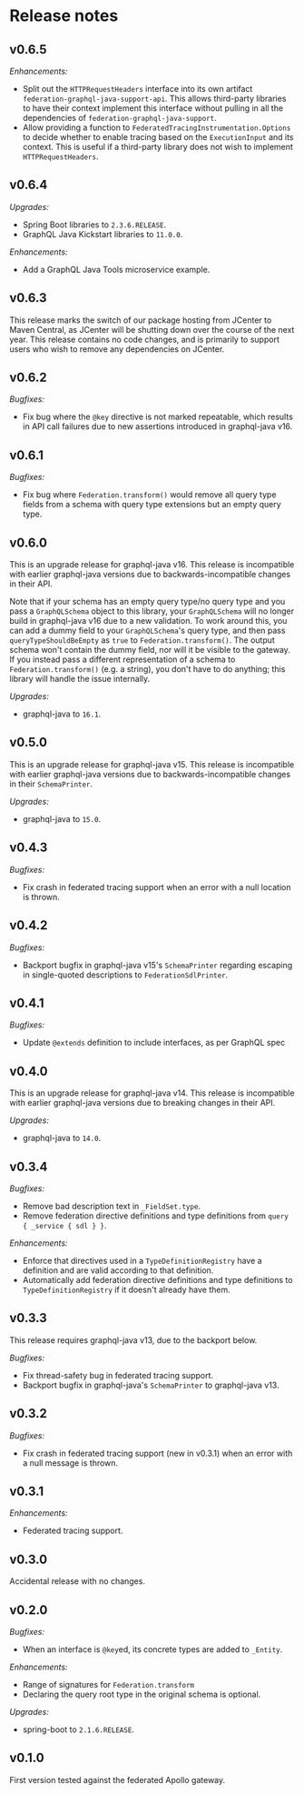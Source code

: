 # Release notes

## v0.6.5

*Enhancements:*
- Split out the `HTTPRequestHeaders` interface into its own artifact `federation-graphql-java-support-api`. This allows third-party libraries to have their context implement this interface without pulling in all the dependencies of `federation-graphql-java-support`.
- Allow providing a function to `FederatedTracingInstrumentation.Options` to decide whether to enable tracing based on the `ExecutionInput` and its context. This is useful if a third-party library does not wish to implement `HTTPRequestHeaders`.

## v0.6.4

*Upgrades:*
- Spring Boot libraries to `2.3.6.RELEASE`.
- GraphQL Java Kickstart libraries to `11.0.0`.

*Enhancements:*
- Add a GraphQL Java Tools microservice example.

## v0.6.3

This release marks the switch of our package hosting from JCenter to Maven Central, as JCenter will be shutting down over the course of the next year. This release contains no code changes, and is primarily to support users who wish to remove any dependencies on JCenter.

## v0.6.2

*Bugfixes:*
- Fix bug where the `@key` directive is not marked repeatable, which results in API call failures due to new assertions introduced in graphql-java v16.

## v0.6.1

*Bugfixes:*
- Fix bug where `Federation.transform()` would remove all query type fields from a schema with query type extensions but an empty query type.

## v0.6.0

This is an upgrade release for graphql-java v16. This release is incompatible with earlier graphql-java versions due to backwards-incompatible changes in their API.

Note that if your schema has an empty query type/no query type and you pass a `GraphQLSchema` object to this library, your `GraphQLSchema` will no longer build in graphql-java v16 due to a new validation. To work around this, you can add a dummy field to your `GraphQLSchema`'s query type, and then pass `queryTypeShouldBeEmpty` as `true` to `Federation.transform()`. The output schema won't contain the dummy field, nor will it be visible to the gateway. If you instead pass a different representation of a schema to `Federation.transform()` (e.g. a string), you don't have to do anything; this library will handle the issue internally.

*Upgrades:*
- graphql-java to `16.1`.

## v0.5.0

This is an upgrade release for graphql-java v15. This release is incompatible with earlier graphql-java versions due to backwards-incompatible changes in their `SchemaPrinter`.

*Upgrades:*
- graphql-java to `15.0`.

## v0.4.3

*Bugfixes:*
- Fix crash in federated tracing support when an error with a null location is thrown.

## v0.4.2

*Bugfixes:*
- Backport bugfix in graphql-java v15's `SchemaPrinter` regarding escaping in single-quoted descriptions to `FederationSdlPrinter`.

## v0.4.1

*Bugfixes:*
- Update `@extends` definition to include interfaces, as per GraphQL spec

## v0.4.0

This is an upgrade release for graphql-java v14. This release is incompatible with earlier graphql-java versions due to breaking changes in their API.

*Upgrades:*
- graphql-java to `14.0`.

## v0.3.4

*Bugfixes:*
- Remove bad description text in `_FieldSet.type`.
- Remove federation directive definitions and type definitions from `query { _service { sdl } }`.

*Enhancements:*
- Enforce that directives used in a `TypeDefinitionRegistry` have a definition and are valid according to that definition.
- Automatically add federation directive definitions and type definitions to `TypeDefinitionRegistry` if it doesn't already have them.

## v0.3.3

This release requires graphql-java v13, due to the backport below.

*Bugfixes:*
- Fix thread-safety bug in federated tracing support.
- Backport bugfix in graphql-java's `SchemaPrinter` to graphql-java v13.

## v0.3.2

*Bugfixes:*
- Fix crash in federated tracing support (new in v0.3.1) when an error with a null message is thrown.

## v0.3.1

*Enhancements:*
- Federated tracing support.

## v0.3.0

Accidental release with no changes.

## v0.2.0

*Bugfixes:*
- When an interface is `@key`ed, its concrete types are added to `_Entity`.

*Enhancements:*
- Range of signatures for `Federation.transform`
- Declaring the query root type in the original schema is optional.

*Upgrades:*
- spring-boot to `2.1.6.RELEASE`.

## v0.1.0

First version tested against the federated Apollo gateway.
